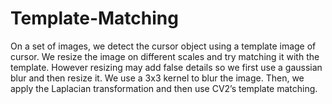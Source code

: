 # Template-Matching
On a set of images, we detect the cursor object using a template image of cursor. We resize the image on different scales and try matching it with the template. However resizing may add false details so we first use a gaussian blur and then resize it. We use a 3x3 kernel to blur the image. Then, we apply the Laplacian transformation and then use CV2’s template matching.
